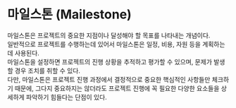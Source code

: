 # 마일스톤 (Mailestone)

마일스톤은 프로젝트의 중요한 지점이나 달성해야 할 목표를 나타내는 개념이다.\
일반적으로 프로젝트를 수행하는데 있어서 마일스톤은 일정, 비용, 자원 등을 계획하는데 사용된다.\
마일스톤을 설정하면 프로젝트의 진행 상황을 추적하고 평가할 수 있으며, 문제가 발생할 경우 조치를 취할 수 있다.\
다만, 마일스톤은 프로젝트 진행 과정에서 결정적으로 중요한 핵심적인 사항들만 체크하기 때문에, 그다지 중요하지는 않더라도 프로젝트 진행에 꼭 필요한 다양한 요소들을 상세하게 파악하기 힘들다는 단점이 있다.
